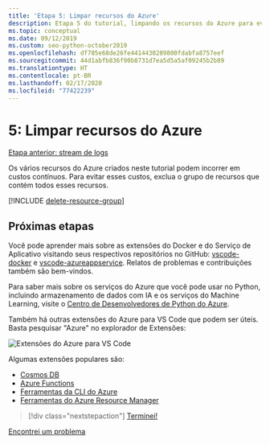 ```yaml
---
title: 'Etapa 5: Limpar recursos do Azure'
description: Etapa 5 do tutorial, limpando os recursos do Azure para evitar incorrer em encargos contínuos.
ms.topic: conceptual
ms.date: 09/12/2019
ms.custom: seo-python-october2019
ms.openlocfilehash: df785e68de26fe4414430289800fdabfa8757eef
ms.sourcegitcommit: 44d1abfb836f90b8731d7ea5d5a5af09245b2b89
ms.translationtype: HT
ms.contentlocale: pt-BR
ms.lasthandoff: 02/17/2020
ms.locfileid: "77422239"
---
```

# <a name="5-clean-up-azure-resources"></a>5: Limpar recursos do Azure

[Etapa anterior: stream de logs](tutorial-deploy-containers-04.md)

Os vários recursos do Azure criados neste tutorial podem incorrer em custos contínuos. Para evitar esses custos, exclua o grupo de recursos que contém todos esses recursos.

[!INCLUDE [delete-resource-group](includes/delete-resource-group.md)]

## <a name="next-steps"></a>Próximas etapas

Você pode aprender mais sobre as extensões do Docker e do Serviço de Aplicativo visitando seus respectivos repositórios no GitHub: [vscode-docker](https://github.com/Microsoft/vscode-docker) e [vscode-azureappservice](https://github.com/Microsoft/vscode-azureappservice). Relatos de problemas e contribuições também são bem-vindos.

Para saber mais sobre os serviços do Azure que você pode usar no Python, incluindo armazenamento de dados com IA e os serviços do Machine Learning, visite o [Centro de Desenvolvedores de Python do Azure](https://docs.microsoft.com/python/azure/?view=azure-python).

Também há outras extensões do Azure para VS Code que podem ser úteis. Basta pesquisar "Azure" no explorador de Extensões:

![Extensões do Azure para VS Code](media/deploy-containers/azure-extensions-for-visual-studio-code.png)

Algumas extensões populares são:

- [Cosmos DB](https://marketplace.visualstudio.com/items?itemName=ms-azuretools.vscode-cosmosdb)
- [Azure Functions](https://marketplace.visualstudio.com/items?itemName=ms-azuretools.vscode-azurefunctions)
- [Ferramentas da CLI do Azure](https://marketplace.visualstudio.com/items?itemName=ms-vscode.azurecli)
- [Ferramentas do Azure Resource Manager](https://marketplace.visualstudio.com/items?itemName=msazurermtools.azurerm-vscode-tools)

> [!div class="nextstepaction"]
> [Terminei!](https://docs.microsoft.com/python/azure/?view=azure-python)

[Encontrei um problema](https://www.research.net/r/PWZWZ52?tutorial=vscode-appservice-containers&step=07-clean-up-resources)
